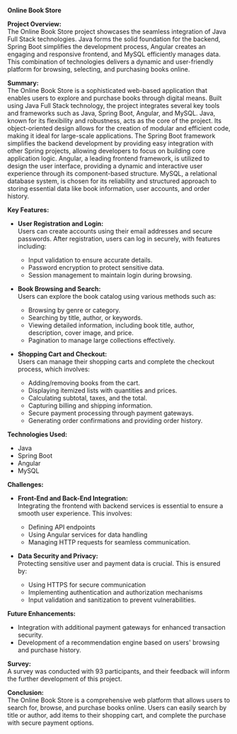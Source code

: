 **Online Book Store**

**Project Overview:**  
The Online Book Store project showcases the seamless integration of Java Full Stack technologies. Java forms the solid foundation for the backend, Spring Boot simplifies the development process, Angular creates an engaging and responsive frontend, and MySQL efficiently manages data. This combination of technologies delivers a dynamic and user-friendly platform for browsing, selecting, and purchasing books online.

**Summary:**  
The Online Book Store is a sophisticated web-based application that enables users to explore and purchase books through digital means. Built using Java Full Stack technology, the project integrates several key tools and frameworks such as Java, Spring Boot, Angular, and MySQL. Java, known for its flexibility and robustness, acts as the core of the project. Its object-oriented design allows for the creation of modular and efficient code, making it ideal for large-scale applications. The Spring Boot framework simplifies the backend development by providing easy integration with other Spring projects, allowing developers to focus on building core application logic. Angular, a leading frontend framework, is utilized to design the user interface, providing a dynamic and interactive user experience through its component-based structure. MySQL, a relational database system, is chosen for its reliability and structured approach to storing essential data like book information, user accounts, and order history.

**Key Features:**  
- **User Registration and Login:**  
  Users can create accounts using their email addresses and secure passwords. After registration, users can log in securely, with features including:  
  - Input validation to ensure accurate details.
  - Password encryption to protect sensitive data.
  - Session management to maintain login during browsing.

- **Book Browsing and Search:**  
  Users can explore the book catalog using various methods such as:  
  - Browsing by genre or category.
  - Searching by title, author, or keywords.
  - Viewing detailed information, including book title, author, description, cover image, and price.
  - Pagination to manage large collections effectively.

- **Shopping Cart and Checkout:**  
  Users can manage their shopping carts and complete the checkout process, which involves:  
  - Adding/removing books from the cart.
  - Displaying itemized lists with quantities and prices.
  - Calculating subtotal, taxes, and the total.
  - Capturing billing and shipping information.
  - Secure payment processing through payment gateways.
  - Generating order confirmations and providing order history.

**Technologies Used:**  
- Java  
- Spring Boot  
- Angular  
- MySQL  

**Challenges:**  
- **Front-End and Back-End Integration:**  
  Integrating the frontend with backend services is essential to ensure a smooth user experience. This involves:  
  - Defining API endpoints  
  - Using Angular services for data handling  
  - Managing HTTP requests for seamless communication.

- **Data Security and Privacy:**  
  Protecting sensitive user and payment data is crucial. This is ensured by:  
  - Using HTTPS for secure communication  
  - Implementing authentication and authorization mechanisms  
  - Input validation and sanitization to prevent vulnerabilities.

**Future Enhancements:**  
- Integration with additional payment gateways for enhanced transaction security.  
- Development of a recommendation engine based on users' browsing and purchase history.

**Survey:**  
A survey was conducted with 93 participants, and their feedback will inform the further development of this project.

**Conclusion:**  
The Online Book Store is a comprehensive web platform that allows users to search for, browse, and purchase books online. Users can easily search by title or author, add items to their shopping cart, and complete the purchase with secure payment options.
